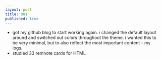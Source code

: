 ```yaml
---
layout: post
title: 001
published: true
---
```

- got my github blog to start working again. i changed the default layout around and switched out colors throughout the theme. i wanted this to be very minimal, but to also reflect the most important content - my logs.
- studied 33 remnote cards for HTML
  



